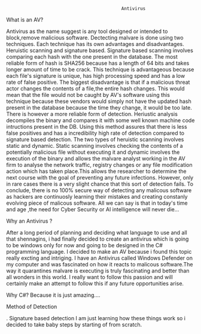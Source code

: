                                                Antivirus 


What is an AV?


Antivirus as the name suggest is any tool designed or intended to block,remove malicious software. Dectecting malvare is done using two techniques. Each technique 
has its own advantages and disadvantages. Heruistic scanning and signature based. Signature based scanning involves  comparing each hash with the one present in the database. The most reliable form of hash is SHA256 because has a length of 64 bits and takes longer amount of time to be crack. This technique is advantageous because 
each file's signature is unique, has high processing speed and has a low rate of false positive. The biggest disadvantage is that if a malicious threat actor changes
the contents of a file,the entire hash changes. This would mean that the file would not be caught by AV's software using this technique because these vendors would 
simply not have the updated hash present in the database because the time they change, it would be too late. There is however a more reliable form of detection. Heriustic analysis decompiles the binary and compares it with some well known machine code intructions present in the DB. Using this method assures that there is 
less false positives and has a incredibility high rate of detection compared to signature based detection. The two types of heruistic scanning involves static and 
dynamic. Static scanning involves checking the contents of a potentially malicious file without executing it and dynamic involves the execution of the binary and allows the malvare analyst working in the AV firm to analyse the network traffic, registry changes or any file modification action which has taken place.This allows the researcher to determine the next course with the goal of preventing any future infections. However, only in rare cases there is a very slight chance that this sort of detection fails. To conclude, there is no 100% secure way of detecting any malicous software as hackers are continuosly learning their mistakes and creating constanly evolving piece of malicous software. All we can say is that in today's time and age ,the need for Cyber Security or AI intelligence will never die...


Why an Antivirus ?

After a long period of planning and deciding  what language to  use and all that shennagins, i had finally decided to create an antivirus which is going to be windows only for now and going to be designed in the C# programming language. I decided to make an AV because i found this topic really excting and intriging. I have  an Antivirus called Windows Defender  on my computer and was fascinated on how it reacts to malicous software.The way it quarantines malvare is executing is truly fascinating and better than all wonders in this world. I really want to follow this passion and will certainly make an attempt to follow this if any future opportunities arise.  



Why C#?
Because it is just amazing....


Method of Detection

. Signature based detection
I am just learning how these things work so i decided to take baby steps by starting of from scratch. 



